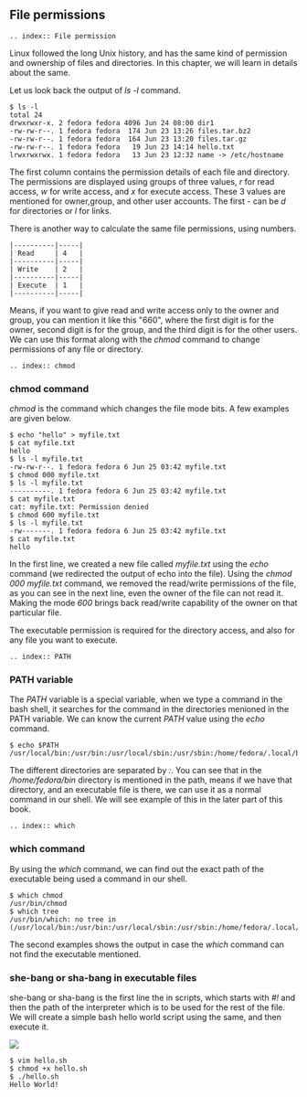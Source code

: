 ## File permissions

```eval_rst
.. index:: File permission
```

Linux followed the long Unix history, and has the same kind of permission and ownership of files and directories. In this chapter, we will learn in details about the same.

Let us look back the output of *ls -l* command.

```
$ ls -l
total 24
drwxrwxr-x. 2 fedora fedora 4096 Jun 24 08:00 dir1
-rw-rw-r--. 1 fedora fedora  174 Jun 23 13:26 files.tar.bz2
-rw-rw-r--. 1 fedora fedora  164 Jun 23 13:20 files.tar.gz
-rw-rw-r--. 1 fedora fedora   19 Jun 23 14:14 hello.txt
lrwxrwxrwx. 1 fedora fedora   13 Jun 23 12:32 name -> /etc/hostname
```

The first column contains the permission details of each file and directory. The permissions are displayed using groups of three values,
*r* for read access, *w* for write access, and *x* for execute access.
These 3 values are mentioned for owner,group, and other user accounts. The first - can be *d* for directories or *l* for links.

There is another way to calculate the same file permissions, using numbers.

```
|----------|-----|
| Read     | 4   |
|----------|-----|
| Write    | 2   |
|----------|-----|
| Execute  | 1   |
|----------|-----|
```

Means, if you want to give read and write access only to the owner and group, you can mention it like this "660", where the first digit is for
the owner, second digit is for the group, and the third digit is for the other users. We can use this format along with the *chmod* command to change permissions of any file or directory.

```eval_rst
.. index:: chmod
```
### chmod command

*chmod* is the command which changes the file mode bits. A few examples
are given below.

```
$ echo "hello" > myfile.txt
$ cat myfile.txt 
hello
$ ls -l myfile.txt
-rw-rw-r--. 1 fedora fedora 6 Jun 25 03:42 myfile.txt
$ chmod 000 myfile.txt 
$ ls -l myfile.txt
----------. 1 fedora fedora 6 Jun 25 03:42 myfile.txt
$ cat myfile.txt 
cat: myfile.txt: Permission denied
$ chmod 600 myfile.txt 
$ ls -l myfile.txt
-rw-------. 1 fedora fedora 6 Jun 25 03:42 myfile.txt
$ cat myfile.txt 
hello
```

In the first line, we created a new file called *myfile.txt* using the *echo* command (we redirected the output of echo into the file). Using the *chmod 000 myfile.txt* command, we removed the read/write permissions of the file, as you can see in the next line, even the owner of the file can not read it. Making the mode *600* brings back
read/write capability of the owner on that particular file.

The executable permission is required for the directory access, and also for any file you want to execute.

```eval_rst
.. index:: PATH
```
### PATH variable

The *PATH* variable is a special variable, when we type a command in the bash shell, it searches for the command in the directories menioned
in the PATH variable. We can know the current *PATH* value using the *echo* command.

```
$ echo $PATH
/usr/local/bin:/usr/bin:/usr/local/sbin:/usr/sbin:/home/fedora/.local/bin:/home/fedora/bin
```

The different directories are separated by *:*. You can see that in the */home/fedora/bin* directory is mentioned in the path, means if we have that directory, and an executable file is there, we can use it as a normal command in our shell. We will see example of this in the later part of this book.

```eval_rst
.. index:: which
```
### which command

By using the *which* command, we can find out the exact path of the executable being used a command in our shell.

```
$ which chmod
/usr/bin/chmod
$ which tree
/usr/bin/which: no tree in (/usr/local/bin:/usr/bin:/usr/local/sbin:/usr/sbin:/home/fedora/.local/bin:/home/fedora/bin)
```

The second examples shows the output in case the *which* command can not find the executable mentioned.

### she-bang or sha-bang in executable files

she-bang or sha-bang is the first line the in scripts, which starts with *#!* and then the path of the interpreter which is to be used for the rest of the file. We will create a simple bash hello world script using the same, and then execute it.

![](/img/she-bang.png)

```
$ vim hello.sh
$ chmod +x hello.sh 
$ ./hello.sh 
Hello World!
```